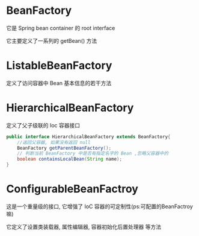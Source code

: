 # BeanFactory
它是 Spring bean container 的 root interface 

它主要定义了一系列的 getBean() 方法

# ListableBeanFactory
定义了访问容器中 Bean 基本信息的若干方法

# HierarchicalBeanFactory
定义了父子级联的 Ioc 容器接口
```java
public interface HierarchicalBeanFactory extends BeanFactory{
    //返回父容器, 如果没有返回 null
    BeanFactory getParentBeanFactory();
    // 判断当前 BeanFactory 中是否有指定名字的 Bean ,忽略父容器中的
    boolean containsLocalBean(String name);
}
```

# ConfigurableBeanFactroy
这是一个重量级的接口, 它增强了 IoC 容器的可定制性(ps:可配置的BeanFactroy嘛)

它定义了设置类装载器, 属性编辑器, 容器初始化后置处理器 等方法

